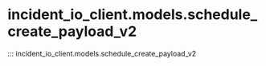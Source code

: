 # incident_io_client.models.schedule_create_payload_v2

::: incident_io_client.models.schedule_create_payload_v2